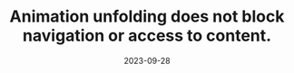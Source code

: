 ---
N: "122"
Rubrique: Images and media
title: Animation unfolding does not block navigation or access to content.
abstract: null
categories:
  - Images and media
agrege: O4122-E033
opquast: 4 122
indiceebook: "33"
description: Rule 033
before: "032"
weight: "033"
after: "034"
actif: "1"
layout: rules
date: 2023-09-28
tags:
  - ""
objectif:
  - ""
  - ""
Meo:
  - ""
Controle:
  - ""
epubcheck: null
ace: null
humancheck: true
ReadiumGoToolkit: null
Source:
  - Opquast
Referentiel:
  - ""
steps:
  - ""
  - ""
---